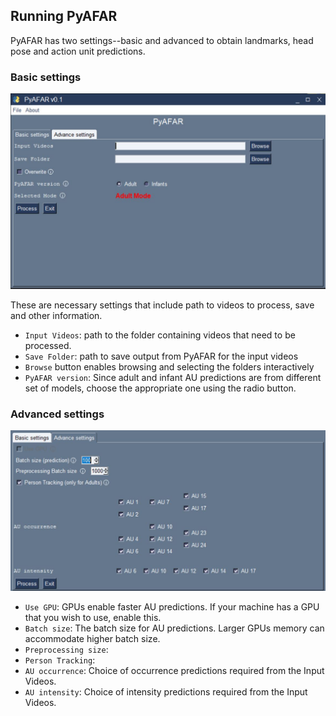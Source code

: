 ## Running PyAFAR

PyAFAR has two settings--basic and advanced to obtain landmarks, head pose and action unit predictions.

### Basic settings

![Basic settings](../images/basic_settings.JPG)

These are necessary settings that include path to videos to process, save and other information.

- `Input Videos`: path to the folder containing videos that need to be processed. 
- `Save Folder`: path to save output from PyAFAR for the input videos
- `Browse` button enables browsing and selecting the folders interactively
- `PyAFAR version`: Since adult and infant AU predictions are from different set of models, choose the appropriate one using the radio button.


### Advanced settings

![Advanced settings](../images/advanced_settings.JPG)

- `Use GPU`: GPUs enable faster AU predictions. If your machine has a GPU that you wish to use, enable this.
- `Batch size`: The batch size for AU predictions. Larger GPUs memory can accommodate higher batch size.
- `Preprocessing size`:
- `Person Tracking`: 
- `AU occurrence`: Choice of occurrence predictions required from the Input Videos.
- `AU intensity`: Choice of intensity predictions required from the Input Videos.